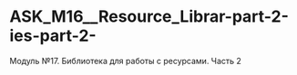 # ASK_M16__Resource_Librar-part-2-ies-part-2-
Модуль №17. Библиотека для работы с ресурсами. Часть 2
